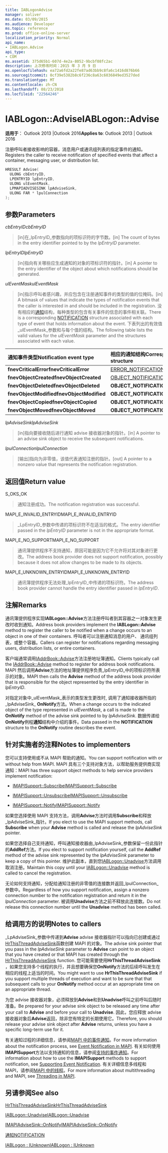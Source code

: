 ```yaml
---
title: IABLogonAdvise
manager: soliver
ms.date: 03/09/2015
ms.audience: Developer
ms.topic: reference
ms.prod: office-online-server
localization_priority: Normal
api_name:
- IABLogon.Advise
api_type:
- COM
ms.assetid: 375d65b1-607d-4e2a-8052-9bcbf08fc2ac
description: 上次修改时间：2015 年 3 月 9 日
ms.openlocfilehash: ea72a6fd2a22fe87ad63bb9c8fa6c1416d876b66
ms.sourcegitcommit: 0cf39e5382b8c6f236c8a63c6036849ed3527ded
ms.translationtype: MT
ms.contentlocale: zh-CN
ms.lasthandoff: 08/23/2018
ms.locfileid: "22564246"
---
```

# <a name="iablogonadvise"></a><span data-ttu-id="cb463-103">IABLogon::Advise</span><span class="sxs-lookup"><span data-stu-id="cb463-103">IABLogon::Advise</span></span>

  
  
<span data-ttu-id="cb463-104">**适用于**： Outlook 2013 |Outlook 2016</span><span class="sxs-lookup"><span data-stu-id="cb463-104">**Applies to**: Outlook 2013 | Outlook 2016</span></span> 
  
<span data-ttu-id="cb463-105">注册呼叫者接收影响的容器，消息用户或通讯组列表的指定事件的通知。</span><span class="sxs-lookup"><span data-stu-id="cb463-105">Registers the caller to receive notification of specified events that affect a container, messaging user, or distribution list.</span></span>
  
```cpp
HRESULT Advise(
  ULONG cbEntryID,
  LPENTRYID lpEntryID,
  ULONG ulEventMask,
  LPMAPIADVISESINK lpAdviseSink,
  ULONG FAR * lpulConnection
);
```

## <a name="parameters"></a><span data-ttu-id="cb463-106">参数</span><span class="sxs-lookup"><span data-stu-id="cb463-106">Parameters</span></span>

 <span data-ttu-id="cb463-107">_cbEntryID_</span><span class="sxs-lookup"><span data-stu-id="cb463-107">_cbEntryID_</span></span>
  
> <span data-ttu-id="cb463-108">[in]在_lpEntryID_参数指向的项标识符的字节数。</span><span class="sxs-lookup"><span data-stu-id="cb463-108">[in] The count of bytes in the entry identifier pointed to by the  _lpEntryID_ parameter.</span></span> 
    
 <span data-ttu-id="cb463-109">_lpEntryID_</span><span class="sxs-lookup"><span data-stu-id="cb463-109">_lpEntryID_</span></span>
  
> <span data-ttu-id="cb463-110">[in]指向有关哪些应生成通知的对象的项标识符的指针。</span><span class="sxs-lookup"><span data-stu-id="cb463-110">[in] A pointer to the entry identifier of the object about which notifications should be generated.</span></span>
    
 <span data-ttu-id="cb463-111">_ulEventMask_</span><span class="sxs-lookup"><span data-stu-id="cb463-111">_ulEventMask_</span></span>
  
> <span data-ttu-id="cb463-112">[in]指示呼叫者感兴趣，并应包含在注册通知事件的类型的值的位掩码。</span><span class="sxs-lookup"><span data-stu-id="cb463-112">[in] A bitmask of values that indicate the types of notification events that the caller is interested in and should be included in the registration.</span></span> <span data-ttu-id="cb463-113">没有相应的[通知](notification.md)结构，每种类型的包含有关事件的信息的事件相关联。</span><span class="sxs-lookup"><span data-stu-id="cb463-113">There is a corresponding [NOTIFICATION](notification.md) structure associated with each type of event that holds information about the event.</span></span> <span data-ttu-id="cb463-114">下表列出的有效值_ulEventMask_参数和与每个值的结构。</span><span class="sxs-lookup"><span data-stu-id="cb463-114">The following table lists the valid values for the  _ulEventMask_ parameter and the structures associated with each value.</span></span> 
    
|<span data-ttu-id="cb463-115">**通知事件类型**</span><span class="sxs-lookup"><span data-stu-id="cb463-115">**Notification event type**</span></span>|<span data-ttu-id="cb463-116">**相应的**通知**结构**</span><span class="sxs-lookup"><span data-stu-id="cb463-116">**Corresponding **NOTIFICATION** structure**</span></span>|
|:-----|:-----|
|<span data-ttu-id="cb463-117">**fnevCriticalError**</span><span class="sxs-lookup"><span data-stu-id="cb463-117">**fnevCriticalError**</span></span> <br/> |[<span data-ttu-id="cb463-118">ERROR_NOTIFICATION</span><span class="sxs-lookup"><span data-stu-id="cb463-118">ERROR_NOTIFICATION</span></span>](error_notification.md) <br/> |
|<span data-ttu-id="cb463-119">**fnevObjectCreated**</span><span class="sxs-lookup"><span data-stu-id="cb463-119">**fnevObjectCreated**</span></span> <br/> |[<span data-ttu-id="cb463-120">OBJECT_NOTIFICATION</span><span class="sxs-lookup"><span data-stu-id="cb463-120">OBJECT_NOTIFICATION</span></span>](object_notification.md) <br/> |
|<span data-ttu-id="cb463-121">**fnevObjectDeleted**</span><span class="sxs-lookup"><span data-stu-id="cb463-121">**fnevObjectDeleted**</span></span> <br/> |<span data-ttu-id="cb463-122">**OBJECT_NOTIFICATION**</span><span class="sxs-lookup"><span data-stu-id="cb463-122">**OBJECT_NOTIFICATION**</span></span> <br/> |
|<span data-ttu-id="cb463-123">**fnevObjectModified**</span><span class="sxs-lookup"><span data-stu-id="cb463-123">**fnevObjectModified**</span></span> <br/> |<span data-ttu-id="cb463-124">**OBJECT_NOTIFICATION**</span><span class="sxs-lookup"><span data-stu-id="cb463-124">**OBJECT_NOTIFICATION**</span></span> <br/> |
|<span data-ttu-id="cb463-125">**fnevObjectCopied**</span><span class="sxs-lookup"><span data-stu-id="cb463-125">**fnevObjectCopied**</span></span> <br/> |<span data-ttu-id="cb463-126">**OBJECT_NOTIFICATION**</span><span class="sxs-lookup"><span data-stu-id="cb463-126">**OBJECT_NOTIFICATION**</span></span> <br/> |
|<span data-ttu-id="cb463-127">**fnevObjectMoved**</span><span class="sxs-lookup"><span data-stu-id="cb463-127">**fnevObjectMoved**</span></span> <br/> |<span data-ttu-id="cb463-128">**OBJECT_NOTIFICATION**</span><span class="sxs-lookup"><span data-stu-id="cb463-128">**OBJECT_NOTIFICATION**</span></span> <br/> |
   
 <span data-ttu-id="cb463-129">_lpAdviseSink_</span><span class="sxs-lookup"><span data-stu-id="cb463-129">_lpAdviseSink_</span></span>
  
> <span data-ttu-id="cb463-130">[in]指向要接收随后进行通知 advise 接收器对象的指针。</span><span class="sxs-lookup"><span data-stu-id="cb463-130">[in] A pointer to an advise sink object to receive the subsequent notifications.</span></span>
    
 <span data-ttu-id="cb463-131">_lpulConnection_</span><span class="sxs-lookup"><span data-stu-id="cb463-131">_lpulConnection_</span></span>
  
> <span data-ttu-id="cb463-132">[输出]指向为非零值，该值代表通知注册的指针。</span><span class="sxs-lookup"><span data-stu-id="cb463-132">[out] A pointer to a nonzero value that represents the notification registration.</span></span>
    
## <a name="return-value"></a><span data-ttu-id="cb463-133">返回值</span><span class="sxs-lookup"><span data-stu-id="cb463-133">Return value</span></span>

<span data-ttu-id="cb463-134">S_OK</span><span class="sxs-lookup"><span data-stu-id="cb463-134">S_OK</span></span> 
  
> <span data-ttu-id="cb463-135">通知注册成功。</span><span class="sxs-lookup"><span data-stu-id="cb463-135">The notification registration was successful.</span></span>
    
<span data-ttu-id="cb463-136">MAPI_E_INVALID_ENTRYID</span><span class="sxs-lookup"><span data-stu-id="cb463-136">MAPI_E_INVALID_ENTRYID</span></span> 
  
> <span data-ttu-id="cb463-137">_LpEntryID_参数中传递的项标识符不在适当的格式。</span><span class="sxs-lookup"><span data-stu-id="cb463-137">The entry identifier passed in the  _lpEntryID_ parameter is not in the appropriate format.</span></span> 
    
<span data-ttu-id="cb463-138">MAPI_E_NO_SUPPORT</span><span class="sxs-lookup"><span data-stu-id="cb463-138">MAPI_E_NO_SUPPORT</span></span> 
  
> <span data-ttu-id="cb463-139">通讯簿提供程序不支持通知，原因可能是因为它不允许将对其对象进行更改。</span><span class="sxs-lookup"><span data-stu-id="cb463-139">The address book provider does not support notification, possibly because it does not allow changes to be made to its objects.</span></span>
    
<span data-ttu-id="cb463-140">MAPI_E_UNKNOWN_ENTRYID</span><span class="sxs-lookup"><span data-stu-id="cb463-140">MAPI_E_UNKNOWN_ENTRYID</span></span> 
  
> <span data-ttu-id="cb463-141">通讯簿提供程序无法处理_lpEntryID_中传递的项标识符。</span><span class="sxs-lookup"><span data-stu-id="cb463-141">The address book provider cannot handle the entry identifier passed in  _lpEntryID_.</span></span>
    
## <a name="remarks"></a><span data-ttu-id="cb463-142">注解</span><span class="sxs-lookup"><span data-stu-id="cb463-142">Remarks</span></span>

<span data-ttu-id="cb463-143">通讯簿提供程序实现**IABLogon::Advise**方法注册呼叫者到其容器之一对象发生更改时收到通知。</span><span class="sxs-lookup"><span data-stu-id="cb463-143">Address book providers implement the **IABLogon::Advise** method to register the caller to be notified when a change occurs to an object in one of their containers.</span></span> <span data-ttu-id="cb463-144">呼叫者可以注册通知消息的用户、 通讯组列表，或整个容器。</span><span class="sxs-lookup"><span data-stu-id="cb463-144">Callers can register for notifications regarding messaging users, distribution lists, or entire containers.</span></span> 
  
<span data-ttu-id="cb463-145">客户端通常调用[IAddrBook::Advise](iaddrbook-advise.md)方法注册地址簿通知。</span><span class="sxs-lookup"><span data-stu-id="cb463-145">Clients typically call the [IAddrBook::Advise](iaddrbook-advise.md) method to register for address book notifications.</span></span> <span data-ttu-id="cb463-146">MAPI 然后调用**Advise**方法的地址簿提供程序负责_lpEntryID_中的项标识符所表示的对象。</span><span class="sxs-lookup"><span data-stu-id="cb463-146">MAPI then calls the **Advise** method of the address book provider that is responsible for the object represented by the entry identifier in  _lpEntryID_.</span></span>
  
<span data-ttu-id="cb463-147">对指定对象中_ulEventMask_表示的类型发生更改时, 调用了通知接收器所指的_lpAdviseSink_ **OnNotify**方法。</span><span class="sxs-lookup"><span data-stu-id="cb463-147">When a change occurs to the indicated object of the type represented in  _ulEventMask_, a call is made to the **OnNotify** method of the advise sink pointed to by  _lpAdviseSink_.</span></span> <span data-ttu-id="cb463-148">数据传递给**OnNotify**例程**通知**结构中介绍的事件。</span><span class="sxs-lookup"><span data-stu-id="cb463-148">Data passed in the **NOTIFICATION** structure to the **OnNotify** routine describes the event.</span></span> 
  
## <a name="notes-to-implementers"></a><span data-ttu-id="cb463-149">针对实施者的注释</span><span class="sxs-lookup"><span data-stu-id="cb463-149">Notes to implementers</span></span>

<span data-ttu-id="cb463-150">您可以支持使用或不从 MAPI 帮助的通知。</span><span class="sxs-lookup"><span data-stu-id="cb463-150">You can support notification with or without help from MAPI.</span></span> <span data-ttu-id="cb463-151">MAPI 具有三个支持对象方法，以帮助服务提供商实现通知：</span><span class="sxs-lookup"><span data-stu-id="cb463-151">MAPI has three support object methods to help service providers implement notification:</span></span>
  
- [<span data-ttu-id="cb463-152">IMAPISupport::Subscribe</span><span class="sxs-lookup"><span data-stu-id="cb463-152">IMAPISupport::Subscribe</span></span>](imapisupport-subscribe.md)
    
- [<span data-ttu-id="cb463-153">IMAPISupport::Unsubscribe</span><span class="sxs-lookup"><span data-stu-id="cb463-153">IMAPISupport::Unsubscribe</span></span>](imapisupport-unsubscribe.md)
    
- [<span data-ttu-id="cb463-154">IMAPISupport::Notify</span><span class="sxs-lookup"><span data-stu-id="cb463-154">IMAPISupport::Notify</span></span>](imapisupport-notify.md)
    
<span data-ttu-id="cb463-155">如果您选择使用 MAPI 支持方法，调用**Advise**方法时调用**Subscribe**和释放_lpAdviseSink_指针。</span><span class="sxs-lookup"><span data-stu-id="cb463-155">If you elect to use the MAPI support methods, call **Subscribe** when your **Advise** method is called and release the  _lpAdviseSink_ pointer.</span></span> 
  
<span data-ttu-id="cb463-156">如果您选择自己支持通知，呼叫通知接收器由_lpAdviseSink_参数保留一份此指针的**AddRef**方法。</span><span class="sxs-lookup"><span data-stu-id="cb463-156">If you elect to support notification yourself, call the **AddRef** method of the advise sink represented by the  _lpAdviseSink_ parameter to keep a copy of this pointer.</span></span> <span data-ttu-id="cb463-157">维护此副本，直到您[IABLogon::Unadvise](iablogon-unadvise.md)方法调用取消注册。</span><span class="sxs-lookup"><span data-stu-id="cb463-157">Maintain this copy until your [IABLogon::Unadvise](iablogon-unadvise.md) method is called to cancel the registration.</span></span> 
  
<span data-ttu-id="cb463-158">无论如何支持通知，分配给通知注册的非零值的连接数并返回_lpulConnection_参数中。</span><span class="sxs-lookup"><span data-stu-id="cb463-158">Regardless of how you support notification, assign a nonzero connection number to the notification registration and return it in the  _lpulConnection_ parameter.</span></span> <span data-ttu-id="cb463-159">被调用**Unadvise**方法之前不释放此连接数。</span><span class="sxs-lookup"><span data-stu-id="cb463-159">Do not release this connection number until the **Unadvise** method has been called.</span></span> 
  
## <a name="notes-to-callers"></a><span data-ttu-id="cb463-160">给调用方的说明</span><span class="sxs-lookup"><span data-stu-id="cb463-160">Notes to callers</span></span>

<span data-ttu-id="cb463-161">_LpAdviseSink_参数中传递到**Advise** advise 接收器指针可以指向已创建或通过[HrThisThreadAdviseSink](hrthisthreadadvisesink.md)函数创建 MAPI 的对象。</span><span class="sxs-lookup"><span data-stu-id="cb463-161">The advise sink pointer that you pass in the  _lpAdviseSink_ parameter to **Advise** can point to an object that you have created or that MAPI has created through the [HrThisThreadAdviseSink](hrthisthreadadvisesink.md) function.</span></span> <span data-ttu-id="cb463-162">您可能需要使用**HrThisThreadAdviseSink** ，如果您支持多个线程的执行，并且想要确保您**OnNotify**方法的后续呼叫发生在相应的线程上适当的时间。</span><span class="sxs-lookup"><span data-stu-id="cb463-162">You might want to use **HrThisThreadAdviseSink** if you support multiple threads of execution and want to be sure that that subsequent calls to your **OnNotify** method occur at an appropriate time on an appropriate thread.</span></span> 
  
<span data-ttu-id="cb463-163">为您 advise 接收器对象，必须释放到**Advise**和到**Unadvise**呼叫之前呼叫后随时准备。</span><span class="sxs-lookup"><span data-stu-id="cb463-163">Be prepared for your advise sink object to be released any time after your call to **Advise** and before your call to **Unadvise**.</span></span> <span data-ttu-id="cb463-164">因此，您应释放 advise 接收器对象后**Advise**返回，除非您有特定的长期使用它。</span><span class="sxs-lookup"><span data-stu-id="cb463-164">Therefore, you should release your advise sink object after **Advise** returns, unless you have a specific long-term use for it.</span></span> 
  
<span data-ttu-id="cb463-165">有关通知过程的详细信息，请参阅[MAPI 中的事件通知](event-notification-in-mapi.md)。</span><span class="sxs-lookup"><span data-stu-id="cb463-165">For more information about the notification process, see [Event Notification in MAPI](event-notification-in-mapi.md).</span></span> <span data-ttu-id="cb463-166">有关如何使用**IMAPISupport**方法以支持通知的信息，请参阅[支持的事件通知](supporting-event-notification.md)。</span><span class="sxs-lookup"><span data-stu-id="cb463-166">For information about how to use the **IMAPISupport** methods to support notification, see [Supporting Event Notification](supporting-event-notification.md).</span></span> <span data-ttu-id="cb463-167">有关详细信息多线程和 MAPI，请参阅[MAPI 中的线程](threading-in-mapi.md)。</span><span class="sxs-lookup"><span data-stu-id="cb463-167">For more information about multithreading and MAPI, see [Threading in MAPI](threading-in-mapi.md).</span></span>
  
## <a name="see-also"></a><span data-ttu-id="cb463-168">另请参阅</span><span class="sxs-lookup"><span data-stu-id="cb463-168">See also</span></span>



[<span data-ttu-id="cb463-169">HrThisThreadAdviseSink</span><span class="sxs-lookup"><span data-stu-id="cb463-169">HrThisThreadAdviseSink</span></span>](hrthisthreadadvisesink.md)
  
[<span data-ttu-id="cb463-170">IABLogon::Unadvise</span><span class="sxs-lookup"><span data-stu-id="cb463-170">IABLogon::Unadvise</span></span>](iablogon-unadvise.md)
  
[<span data-ttu-id="cb463-171">IMAPIAdviseSink::OnNotify</span><span class="sxs-lookup"><span data-stu-id="cb463-171">IMAPIAdviseSink::OnNotify</span></span>](imapiadvisesink-onnotify.md)
  
[<span data-ttu-id="cb463-172">通知</span><span class="sxs-lookup"><span data-stu-id="cb463-172">NOTIFICATION</span></span>](notification.md)
  
[<span data-ttu-id="cb463-173">IABLogon : IUnknown</span><span class="sxs-lookup"><span data-stu-id="cb463-173">IABLogon : IUnknown</span></span>](iablogoniunknown.md)

